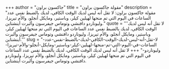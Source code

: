 +++
author = "جاكسون براون"
title = "مقولة جاكسون براون"
description = "مقولة جاكسون براون: لا تقل أنه ليس لديك الوقت الكافي، لديك بالضبط نفس عدد الساعات في اليوم التي تم منحها لهيلين كيلر، وباستير، ومايكل أنجلو، والأم تيريزا، وليوناردو دافنشي وتوماس جيفرسون وألبرت أينشتاين."
quote = '''لا تقل أنه ليس لديك الوقت الكافي، لديك بالضبط نفس عدد الساعات في اليوم التي تم منحها لهيلين كيلر، وباستير، ومايكل أنجلو، والأم تيريزا، وليوناردو دافنشي وتوماس جيفرسون وألبرت أينشتاين.'''
slug = "لا-تقل-أنه-ليس-لديك-الوقت-الكافي-لديك-بالضبط-نفس-عدد-الساعات-في-اليوم-التي-تم-منحها-لهيلين-كيلر-وباستير-ومايكل-أنجلو-والأم-تيريزا-وليوناردو-"
+++
لا تقل أنه ليس لديك الوقت الكافي، لديك بالضبط نفس عدد الساعات في اليوم التي تم منحها لهيلين كيلر، وباستير، ومايكل أنجلو، والأم تيريزا، وليوناردو دافنشي وتوماس جيفرسون وألبرت أينشتاين.
